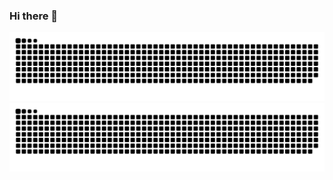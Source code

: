 ### Hi there 👋

<!--
**leticiacmz/leticiacmz** is a ✨ _special_ ✨ repository because its `README.md` (this file) appears on your GitHub profile.

Here are some ideas to get you started:

- 🔭 I’m currently working on ...
- 🌱 I’m currently learning ...
- 👯 I’m looking to collaborate on ...
- 🤔 I’m looking for help with ...
- 💬 Ask me about ...
- 📫 How to reach me: ...
- 😄 Pronouns: ...
- ⚡ Fun fact: ...
-->
![github contribution grid snake animation](https://raw.githubusercontent.com/leticiacmz/leticiacmz/output/github-contribution-grid-snake-dark.svg#gh-dark-mode-only)![github contribution grid snake animation](https://raw.githubusercontent.com/leticiacmz/leticiacmz/output/github-contribution-grid-snake.svg#gh-light-mode-only)
